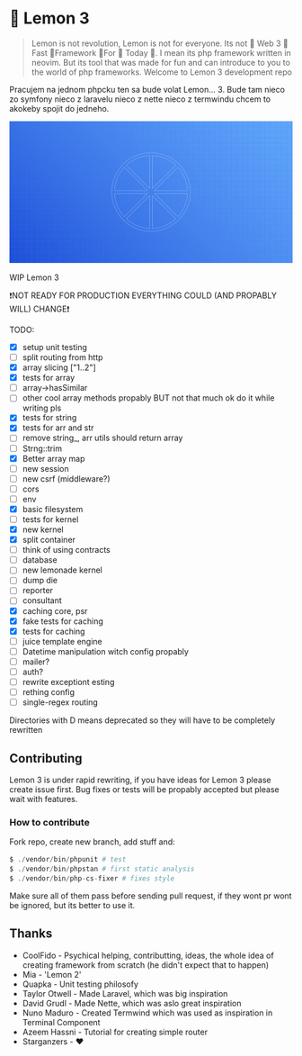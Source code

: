 # 🍋 Lemon 3 

> Lemon is not revolution, Lemon is not for everyone. Its not 🚀 Web 3 🚀Fast 🚀Framework 🚀For 🚀 Today 🚀. I mean its php framework written in neovim. But its tool that was made for fun and can introduce to you to the world of php frameworks. Welcome to Lemon 3 development repo

Pracujem na jednom phpcku ten sa bude volat Lemon... 3. Bude tam nieco zo symfony nieco z laravelu nieco z nette nieco z termwindu chcem to akokeby spojit do jedneho. 

![Blueprint](https://raw.githubusercontent.com/Lemon-Framework/static/master/images/lemon_bp.png)

WIP Lemon 3

❗NOT READY FOR PRODUCTION EVERYTHING COULD (AND PROPABLY WILL) CHANGE❗

TODO:

- [x] setup unit testing
- [ ] split routing from http
- [x] array slicing ["1..2"]
- [x] tests for array
- [ ] array->hasSimilar
- [ ] other cool array methods propably BUT not that much ok do it while writing pls
- [x] tests for string
- [x] tests for arr and str
- [ ] remove string_, arr utils should return array
- [ ] Strng::trim
- [x] Better array map
- [ ] new session
- [ ] new csrf (middleware?)
- [ ] cors
- [ ] env
- [x] basic filesystem
- [ ] tests for kernel
- [x] new kernel
- [x] split container
- [ ] think of using contracts
- [ ] database
- [ ] new lemonade kernel
- [ ] dump die
- [ ] reporter
- [ ] consultant
- [x] caching core, psr
- [x] fake tests for caching
- [x] tests for caching
- [ ] juice template engine
- [ ] Datetime manipulation witch config propably
- [ ] mailer?
- [ ] auth?
- [ ] rewrite exceptiont esting
- [ ] rething config
- [ ] single-regex routing

Directories with D means deprecated so they will have to be completely rewritten

## Contributing

Lemon 3 is under rapid rewriting, if you have ideas for Lemon 3 please create issue first. Bug fixes or tests will be propably accepted but please wait with features.

### How to contribute

Fork repo, create new branch, add stuff and:

```php
$ ./vendor/bin/phpunit # test
$ ./vendor/bin/phpstan # first static analysis
$ ./vendor/bin/php-cs-fixer # fixes style
```

Make sure all of them pass before sending pull request, if they wont pr wont be ignored, but its better to use it.

## Thanks

- CoolFido - Psychical helping, contributting, ideas, the whole idea of creating framework from scratch (he didn't expect that to happen)
- Mia - 'Lemon 2'
- Quapka - Unit testing philosofy
- Taylor Otwell - Made Laravel, which was big inspiration
- David Grudl - Made Nette, which was aslo great inspiration
- Nuno Maduro - Created Termwind which was used as inspiration in Terminal Component
- Azeem Hassni - Tutorial for creating simple router
- Starganzers - ❤
